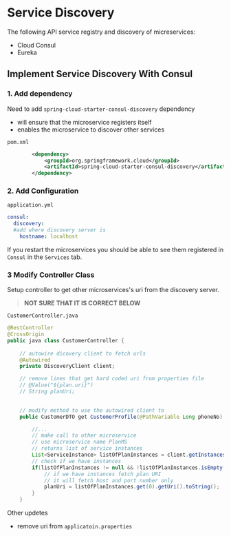 # Service Discovery
The following API service registry and discovery of micreservices:
- Cloud Consul
- Eureka

## Implement Service Discovery With Consul 

### 1. Add dependency
Need to add `spring-cloud-starter-consul-discovery` dependency
- will ensure that the microservice registers itself
- enables the microservice to discover other services

`pom.xml`
```xml
        <dependency>
            <groupId>org.springframework.cloud</groupId>
            <artifactId>spring-cloud-starter-consul-discovery</artifactId>
        </dependency>
```

### 2. Add Configuration

`application.yml`
```yml
consul:
  discovery:
  #add where discovery server is
    hostname: localhost
```
If you restart the microservices you should be able to see them registered in `Consul` in the `Services` tab.


### 3 Modify Controller Class
Setup controller to get other microservices's uri from the discovery server.

>**NOT SURE THAT IT IS CORRECT BELOW**

`CustomerController.java`
```java
@RestController
@CrossOrigin
public java class CustomerController {
    
    // autowire dicovery client to fetch urls
    @Autowired
    private DiscoveryClient client;

    // remove lines that get hard coded uri from properties file
    // @Value("${plan.uri}")
    // String planUri;

 
    // modify method to use the autowired client to
    public CustomerDTO get CustomerProfile(@PathVariable Long phoneNo) {

        //...
        // make call to other microservice
        // use microservice name PlanMS
        // returns list of service instances
        List<ServiceInstance> listOfPlanInstances = client.getInstances("PlanMS");
        // check if we have instances
        if(listOfPlanInstances != null && !listOfPlanInstances.isEmpty()) {
            // if we have instances fetch plan URI
            // it will fetch host and port number only
            planUri = listOfPlanInstances.get(0).getUri().toString();
        }
    }
```
Other updetes 
- remove uri from `applicatoin.properties`

 

 

 

